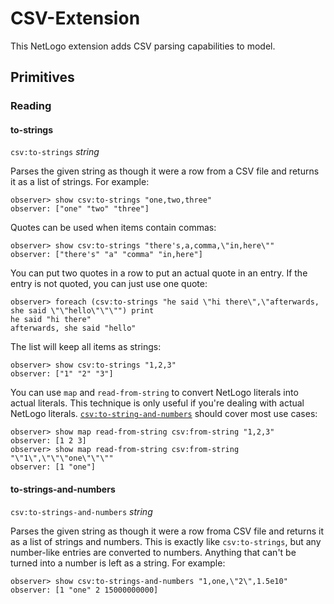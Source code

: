CSV-Extension
===

This NetLogo extension adds CSV parsing capabilities to model.

## Primitives

### Reading

#### to-strings

`csv:to-strings` _string_

Parses the given string as though it were a row from a CSV file and returns it as a list of strings. For example:

    observer> show csv:to-strings "one,two,three"
    observer: ["one" "two" "three"]

Quotes can be used when items contain commas:

    observer> show csv:to-strings "there's,a,comma,\"in,here\""
    observer: ["there's" "a" "comma" "in,here"]

You can put two quotes in a row to put an actual quote in an entry. If the entry is not quoted, you can just use one quote:

    observer> foreach (csv:to-strings "he said \"hi there\",\"afterwards, she said \"\"hello\"\"\"") print
    he said "hi there"
    afterwards, she said "hello"

The list will keep all items as strings:

    observer> show csv:to-strings "1,2,3"
    observer: ["1" "2" "3"]

You can use `map` and `read-from-string` to convert NetLogo literals into actual literals. This technique is only useful if you're dealing with actual NetLogo literals. [`csv:to-string-and-numbers`](#to-strings-and-numbers) should cover most use cases:

    observer> show map read-from-string csv:from-string "1,2,3"
    observer: [1 2 3]
    observer> show map read-from-string csv:from-string "\"1\",\"\"\"one\"\"\""
    observer: [1 "one"]

#### to-strings-and-numbers

`csv:to-strings-and-numbers` _string_

Parses the given string as though it were a row froma CSV file and returns it as a list of strings and numbers. This is exactly like `csv:to-strings`, but any number-like entries are converted to numbers. Anything that can't be turned into a number is left as a string. For example:

    observer> show csv:to-strings-and-numbers "1,one,\"2\",1.5e10"
    observer: [1 "one" 2 15000000000]

